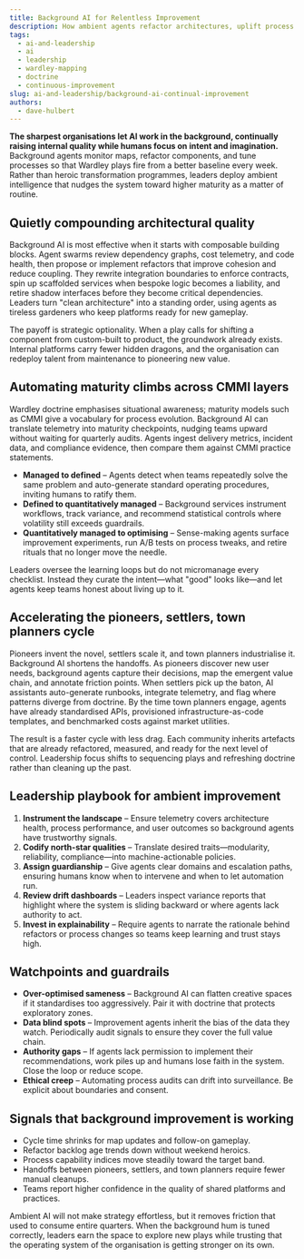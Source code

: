 ```yaml
---
title: Background AI for Relentless Improvement
description: How ambient agents refactor architectures, uplift process maturity, and accelerate Wardley transitions without demanding heroics.
tags:
  - ai-and-leadership
  - ai
  - leadership
  - wardley-mapping
  - doctrine
  - continuous-improvement
slug: ai-and-leadership/background-ai-continual-improvement
authors:
  - dave-hulbert
---
```


**The sharpest organisations let AI work in the background, continually raising internal quality while humans focus on intent and imagination.** Background agents monitor maps, refactor components, and tune processes so that Wardley plays fire from a better baseline every week. Rather than heroic transformation programmes, leaders deploy ambient intelligence that nudges the system toward higher maturity as a matter of routine.

<!-- truncate -->

## Quietly compounding architectural quality

Background AI is most effective when it starts with composable building blocks. Agent swarms review dependency graphs, cost telemetry, and code health, then propose or implement refactors that improve cohesion and reduce coupling. They rewrite integration boundaries to enforce contracts, spin up scaffolded services when bespoke logic becomes a liability, and retire shadow interfaces before they become critical dependencies. Leaders turn "clean architecture" into a standing order, using agents as tireless gardeners who keep platforms ready for new gameplay.

The payoff is strategic optionality. When a play calls for shifting a component from custom-built to product, the groundwork already exists. Internal platforms carry fewer hidden dragons, and the organisation can redeploy talent from maintenance to pioneering new value.

## Automating maturity climbs across CMMI layers

Wardley doctrine emphasises situational awareness; maturity models such as CMMI give a vocabulary for process evolution. Background AI can translate telemetry into maturity checkpoints, nudging teams upward without waiting for quarterly audits. Agents ingest delivery metrics, incident data, and compliance evidence, then compare them against CMMI practice statements.

- **Managed to defined** – Agents detect when teams repeatedly solve the same problem and auto-generate standard operating procedures, inviting humans to ratify them.
- **Defined to quantitatively managed** – Background services instrument workflows, track variance, and recommend statistical controls where volatility still exceeds guardrails.
- **Quantitatively managed to optimising** – Sense-making agents surface improvement experiments, run A/B tests on process tweaks, and retire rituals that no longer move the needle.

Leaders oversee the learning loops but do not micromanage every checklist. Instead they curate the intent—what "good" looks like—and let agents keep teams honest about living up to it.

## Accelerating the pioneers, settlers, town planners cycle

Pioneers invent the novel, settlers scale it, and town planners industrialise it. Background AI shortens the handoffs. As pioneers discover new user needs, background agents capture their decisions, map the emergent value chain, and annotate friction points. When settlers pick up the baton, AI assistants auto-generate runbooks, integrate telemetry, and flag where patterns diverge from doctrine. By the time town planners engage, agents have already standardised APIs, provisioned infrastructure-as-code templates, and benchmarked costs against market utilities.

The result is a faster cycle with less drag. Each community inherits artefacts that are already refactored, measured, and ready for the next level of control. Leadership focus shifts to sequencing plays and refreshing doctrine rather than cleaning up the past.

## Leadership playbook for ambient improvement

1. **Instrument the landscape** – Ensure telemetry covers architecture health, process performance, and user outcomes so background agents have trustworthy signals.
2. **Codify north-star qualities** – Translate desired traits—modularity, reliability, compliance—into machine-actionable policies.
3. **Assign guardianship** – Give agents clear domains and escalation paths, ensuring humans know when to intervene and when to let automation run.
4. **Review drift dashboards** – Leaders inspect variance reports that highlight where the system is sliding backward or where agents lack authority to act.
5. **Invest in explainability** – Require agents to narrate the rationale behind refactors or process changes so teams keep learning and trust stays high.

## Watchpoints and guardrails

- **Over-optimised sameness** – Background AI can flatten creative spaces if it standardises too aggressively. Pair it with doctrine that protects exploratory zones.
- **Data blind spots** – Improvement agents inherit the bias of the data they watch. Periodically audit signals to ensure they cover the full value chain.
- **Authority gaps** – If agents lack permission to implement their recommendations, work piles up and humans lose faith in the system. Close the loop or reduce scope.
- **Ethical creep** – Automating process audits can drift into surveillance. Be explicit about boundaries and consent.

## Signals that background improvement is working

- Cycle time shrinks for map updates and follow-on gameplay.
- Refactor backlog age trends down without weekend heroics.
- Process capability indices move steadily toward the target band.
- Handoffs between pioneers, settlers, and town planners require fewer manual cleanups.
- Teams report higher confidence in the quality of shared platforms and practices.

Ambient AI will not make strategy effortless, but it removes friction that used to consume entire quarters. When the background hum is tuned correctly, leaders earn the space to explore new plays while trusting that the operating system of the organisation is getting stronger on its own.
